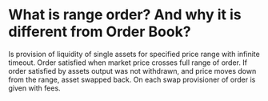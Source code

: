 
# What is range order? And why it is different from Order Book?

Is provision of liquidity of single assets for specified price range with infinite timeout.
Order satisfied when market price crosses full range of order.
If order satisfied by assets output was not withdrawn, and price moves down from the range, asset swapped back.
On each swap provisioner of order is given with fees.

